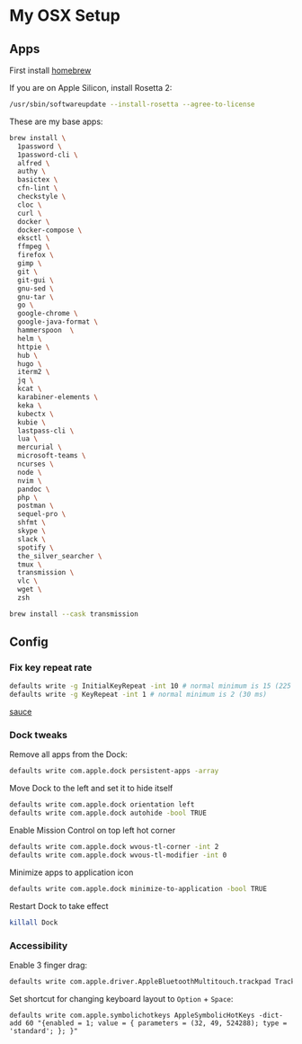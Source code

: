 # My OSX Setup


## Apps 

First install [homebrew](https://brew.sh/)

If you are on Apple Silicon, install Rosetta 2:

```sh
/usr/sbin/softwareupdate --install-rosetta --agree-to-license
```

These are my base apps:

```sh
brew install \
  1password \
  1password-cli \
  alfred \
  authy \
  basictex \
  cfn-lint \
  checkstyle \
  cloc \
  curl \
  docker \
  docker-compose \
  eksctl \
  ffmpeg \
  firefox \
  gimp \
  git \
  git-gui \
  gnu-sed \
  gnu-tar \
  go \
  google-chrome \
  google-java-format \
  hammerspoon  \
  helm \
  httpie \
  hub \
  hugo \
  iterm2 \
  jq \
  kcat \
  karabiner-elements \
  keka \
  kubectx \
  kubie \
  lastpass-cli \
  lua \
  mercurial \
  microsoft-teams \
  ncurses \
  node \
  nvim \
  pandoc \
  php \
  postman \
  sequel-pro \
  shfmt \
  skype \
  slack \
  spotify \
  the_silver_searcher \
  tmux \
  transmission \
  vlc \
  wget \
  zsh
```

```sh
brew install --cask transmission
```

## Config

### Fix key repeat rate

```sh
defaults write -g InitialKeyRepeat -int 10 # normal minimum is 15 (225 ms)
defaults write -g KeyRepeat -int 1 # normal minimum is 2 (30 ms)
```

[sauce](https://apple.stackexchange.com/questions/10467/how-to-increase-keyboard-key-repeat-rate-on-os-x)

### Dock tweaks

Remove all apps from the Dock:

```sh
defaults write com.apple.dock persistent-apps -array
```

Move Dock to the left and set it to hide itself

```sh
defaults write com.apple.dock orientation left
defaults write com.apple.dock autohide -bool TRUE
```

Enable Mission Control on top left hot corner

```sh
defaults write com.apple.dock wvous-tl-corner -int 2
defaults write com.apple.dock wvous-tl-modifier -int 0
```

Minimize apps to application icon

```sh
defaults write com.apple.dock minimize-to-application -bool TRUE
```

Restart Dock to take effect

```sh
killall Dock
```

### Accessibility

Enable 3 finger drag:

```sh
defaults write com.apple.driver.AppleBluetoothMultitouch.trackpad TrackpadThreeFingerDrag -bool TRUE
```

Set shortcut for changing keyboard layout to `Option` + `Space`:

```
defaults write com.apple.symbolichotkeys AppleSymbolicHotKeys -dict-add 60 "{enabled = 1; value = { parameters = (32, 49, 524288); type = 'standard'; }; }"
```
